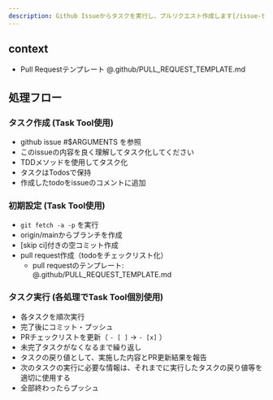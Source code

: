 ```yaml
---
description: Github Issueからタスクを実行し、プルリクエスト作成します[/issue-task-run xxx]
---
```


## context

- Pull Requestテンプレート
  @.github/PULL_REQUEST_TEMPLATE.md

## 処理フロー

### タスク作成 (Task Tool使用)
- github issue #$ARGUMENTS を参照
- このissueの内容を良く理解してタスク化してください
- TDDメソッドを使用してタスク化
- タスクはTodosで保持
- 作成したtodoをissueのコメントに追加

### 初期設定 (Task Tool使用)
- `git fetch -a -p` を実行
- origin/mainからブランチを作成
- [skip ci]付きの空コミット作成
- pull request作成（todoをチェックリスト化）
  - pull requestのテンプレート: @.github/PULL_REQUEST_TEMPLATE.md

### タスク実行 (各処理でTask Tool個別使用)
- 各タスクを順次実行
- 完了後にコミット・プッシュ
- PRチェックリストを更新（ `- [ ]` → `- [x]` ）
- 未完了タスクがなくなるまで繰り返し
- タスクの戻り値として、実施した内容とPR更新結果を報告
- 次のタスクの実行に必要な情報は、それまでに実行したタスクの戻り値等を適切に使用する
- 全部終わったらプッシュ
	